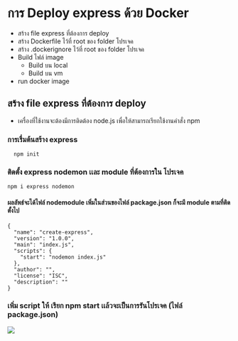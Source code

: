 # การ Deploy express ด้วย Docker
* สร้าง file express ที่ต้องการ deploy
* สร้าง Dockerfile ไว้ที่ root ของ folder โปรเจค
* สร้าง .dockerignore ไว้ที่ root ของ folder โปรเจค
* Build ไฟล์ image 
  * Build บน local
  * Build บน vm
* run docker image

## สร้าง file express ที่ต้องการ deploy
* เครื่องที่ใช้งานจะต้องมีการติดต้อง node.js เพื่อให้สามารถเรียกใช้งานคำสั่ง npm
### การเรื่มต้นสร้าง express
```
  npm init
```

### ติดตั้ง express nodemon เเละ module ที่ต้องการใน โปรเจค
```
npm i express nodemon
```
#### ผลลัพธ์จะได้ไฟล์ nodemodule เพิ่มในส่วนของไฟล์ package.json ก็จะมี module ตามที่ติดตั้งไป
```
{
  "name": "create-express",
  "version": "1.0.0",
  "main": "index.js",
  "scripts": {
    "start": "nodemon index.js"
  },
  "author": "",
  "license": "ISC",
  "description": ""
}
```
### เพิ่ม script ให้ เรียก npm start เเล้วจะเป็นการรันโปรเจค (ไฟล์ package.json)
![](https://www.img.in.th/images/2e309d653b417159968d5a3934491ebb.png)



